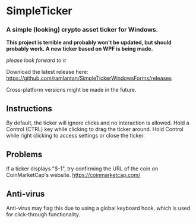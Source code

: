 # SimpleTicker
### A simple (looking) crypto asset ticker for Windows.

**This project is terrible and probably won't be updated, but should probably work. A new ticker based on WPF is being made.**

*please look forward to it*

Download the latest release here:
https://github.com/ramlantan/SimpleTickerWindowsForms/releases

Cross-platform versions might be made in the future.

## Instructions
By default, the ticker will ignore clicks and no interaction is allowed.
Hold a Control (CTRL) key while clicking to drag the ticker around. Hold Control while right clicking to access settings or close the ticker.

## Problems
If a ticker displays "$-1", try confirming the URL of the coin on CoinMarketCap's website. 
https://coinmarketcap.com/

## Anti-virus
Anti-virus may flag this due to using a global keyboard hook, which is used for click-through functionality.
